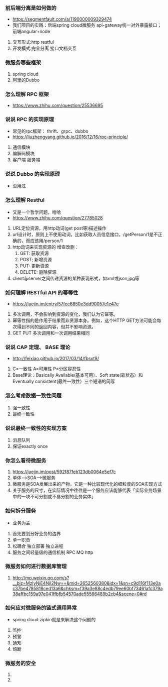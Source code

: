 ### 前后端分离是如何做的
- https://segmentfault.com/a/1190000009329474
- 我们项目的实践：后端spring cloud微服务 api-gateway统一对外暴露接口；前端angular+node
1. 交互形式:http restful
2. 开发模式:完全分离 接口文档交互
### 微服务哪些框架
1. spring cloud
2. 阿里的Dubbo
### 怎么理解 RPC 框架
- https://www.zhihu.com/question/25536695
### 说说 RPC 的实现原理
- 常见的rpc框架： thrift、grpc、dubbo
- https://liuzhengyang.github.io/2016/12/16/rpc-principle/
1. 通信模块
2. 编解码模块
3. 客户端 服务端
### 说说 Dubbo 的实现原理
- 没用过
### 怎么理解 Restful
- 又是一个哲学问题，哈哈
- https://www.zhihu.com/question/27785028
1. URL定位资源，用http动词(get post等)描述操作
2. url设计时，原则上不使用动词，比如获取人员信息接口，/getPerson/1是不正确的，而应该用/person/1
3. http动词来实现资源的 增查改删：
    1. GET: 获取资源
    2. POST; 新增资源
    3. PUT: 更新资源
    4. DELETE: 删除资源
4. client与server之间传递资源的某种表现形式，如xml或json,jpg等
### 如何理解 RESTful API 的幂等性
- https://juejin.im/entry/57fec6850e3dd90057e1e47e
1. 多次调用，不会影响到资源的变化，我们认为它幂等。
2. 幂等性指的是作用于结果而非资源本身。例如，这个HTTP GET方法可能会每次得到不同的返回内容，但并不影响资源。
3. GET PUT 多次调用和一次调用结果相同
### 说说 CAP 定理、 BASE 理论
- http://feixiao.github.io/2017/03/14/fbsxt9/
1. C=一致性 A=可用性 P=分区容忍性
2. Base理论：Basically Available(基本可用）、Soft state(软状态）和Eventually consistent(最终一致性）三个短语的简写
### 怎么考虑数据一致性问题
1. 强一致性
2. 最终一致性
### 说说最终一致性的实现方案
1. 消息队列
2. 保证exactly once
### 你怎么看待微服务
1. https://juejin.im/post/592f87feb123db0064e5ef7c
2. 单体-->SOA-->微服务
3. 微服务是SOA发展出来的产物，它是一种比较现代化的细粒度的SOA实现方式
4. 关于服务的尺寸，在实际情况中往往是一个服务应该能够代表「实际业务场景中的一块不可分割或不易分割的业务实体」
### 如何拆分服务
- 业务为主
1. 首先要划分好业务的边界
2. 单一职责 
3. 松耦合 独立部署 独立进程
4. 服务之间轻量级的通信机制 RPC MQ http
### 微服务如何进行数据库管理
1. http://mp.weixin.qq.com/s?__biz=MzIyNjE4NjI2Nw==&mid=2652560380&idx=1&sn=c9d116f113e0ac37be4785818ced13a6&chksm=f39a3e88c4edb79ee60bf73461afc379a38affbc159a97e041ffbfb54570ade55566489b2cb4&scene=0#rd
### 如何应对微服务的链式调用异常
- spring cloud zipkin就是来解决这个问题的
1. 监控
2. 预警
3. 通知
4. 熔断
### 微服务的安全
1.
2.